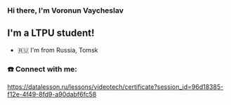 ### Hi there, I'm Voronun Vaycheslav

## I'm a LTPU student!
- 🇷🇺 I'm from Russia, Tomsk

### ☎️ Connect with me:
https://datalesson.ru/lessons/videotech/certificate?session_id=96d18385-f12e-4f49-8fd9-a90dabf6fc58

<br/>
<br/>
<br/>
<br/>
